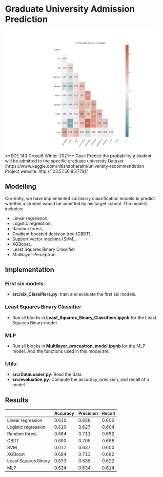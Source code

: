 # Graduate University Admission Prediction
<img src="plot_Result/stonybrook/Stony Brook_Corr.png" height="400">
**ECE 143  Group6 Winter 2021**
Goal: Predict the probability a student will be admitted to the specific graduate university
Dataset :https://www.kaggle.com/nitishabharathi/university-recommendation
Project website: http://123.57.56.85:7791/


## Modelling

Currently, we have implemented six binary classification models to predict whether a student would be admitted by his target school. The models includes:

+ Linear regression,
+ Logistic regression,
+ Random forest,
+ Gradient boosted decision tree (GBDT),
+ Support vector machine (SVM),
+ XGBoost.
+ Least Squares Binary Classifier
+ Multilayer Perceptron

## Implementation
### First six models:
+ **src/six_Classifiers.py**: train and evaluate the first six models.
### Least Squares Binary Classifier
+ Run all blocks in **Least_Squares_Binary_Classifiers.ipynb** for the Least Squares Binary model.
### MLP
+ Run all blocks in **Multilayer_proceptron_model.ipynb** for the MLP model. And the functions used in this model are:
### Utils:
+ **src/DataLoader.py**: Read the data.
+ **src/evaluation.py**: Compute the accuracy, precision, and recall of a model.

## Results

|                     | Accuracy | Precision | Recall |
| ------------------- | -------- | --------- | ------ |
| Linear regression   | 0.610    | 0.628     | 0.600  |
| Logistic regression | 0.610    | 0.627     | 0.604  |
| Random forest       | 0.684    | 0.711     | 0.652  |
| GBDT                | 0.690    | 0.705     | 0.688  |
| SVM                 | 0.617    | 0.637     | 0.600  |
| XGBoost             | 0.694    | 0.713     | 0.682  |
| Least Squares Binary| 0.633    | 0.638     | 0.622  |
| MLP                 | 0.624    | 0.634     | 0.614  |
